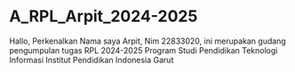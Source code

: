 # A_RPL_Arpit_2024-2025
Hallo, Perkenalkan Nama saya Arpit, Nim 22833020, ini merupakan gudang pengumpulan tugas  RPL 2024-2025 Program Studi Pendidikan Teknologi Informasi Institut Pendidikan Indonesia Garut 
